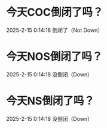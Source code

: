 # 今天COC倒闭了吗？

2025-2-15 0:14:18 倒闭了（Not Down）

# 今天NOS倒闭了吗？

2025-2-15 0:14:18 没倒闭（Down）

# 今天NS倒闭了吗？

2025-2-15 0:14:18 没倒闭（Down）

